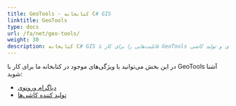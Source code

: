 ```yaml
---
title: GeoTools - کتابخانه C# GIS
linktitle: GeoTools
type: docs
url: /fa/net/geo-tools/
weight: 30
description: کتابخانه C# GIS قابلیت‌هایی را برای کار با GeoTools فراهم می‌کند، مانند دیاگرام ورونوی و تولید کاشی.
---
```


در این بخش می‌توانید با ویژگی‌های موجود در کتابخانه ما برای کار با GeoTools آشنا شوید:

- [دیاگرام ورونوی](/gis/fa/net/geo-tools/voronoi-diagram/)
- [تولید کننده کاشی‌ها](/gis/fa/net/geo-tools/generator-of-tiles/)
